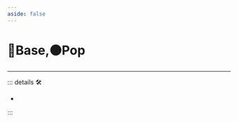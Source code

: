 ```yaml
---
aside: false
---
```

# 🔷Base,🟠Pop

---

<!-- =================================================== -->
<!-- =================================================== -->
<!-- =================================================== -->
<!-- =================================================== -->
<!-- =================================================== -->
::: details 🛠

-

:::
